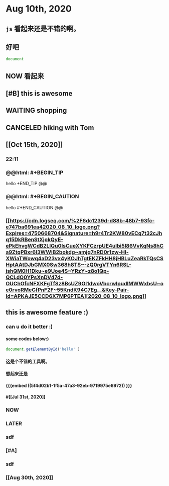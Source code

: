 # Aug 10th, 2020
## `js` 看起来还是不错的啊。
## 好吧
```js
document
```
## NOW 看起来
## [#B] this is awesome
## WAITING shopping
## CANCELED hiking with Tom
## [[Oct 15th, 2020]]
### 22:11
### @@html: #+BEGIN_TIP
hello
+END_TIP @@
### @@html: #+BEGIN_CAUTION
hello
#+END_CAUTION @@
### [[https://cdn.logseq.com/%2F6dc1239d-d88b-48b7-93fc-e747ba691ea42020_08_10_logo.png?Expires=4750668704&Signature=h9r4Tr2KW80vECq7t32cJhq15DkRBenStXjokQyE-ePkEhvgWCdB2LIQu0IsCueXYKFCzrpUE4uIbi5l86VvKqNs8hCa9ZtqPBxr6I3WWiB2bokdg~amjq7nRD0r1zw-Hl-XWiaTWowq4aD23vx4yKOJhTgtEKZFkHH8jHBLuZeaRkTQsCSHptAAtDJbGMX0Sw368h8TS~-zQ0rgVTYn6RSL-jshQM0H1Dku~e9Uoe4S~YRzY~z8o1Qp-QCLdO0YPsXnDV47d-OUChOfcNFXKFgTfSz8BsUZ9OI1dwoVbcrwIpudlMWWxbsU~oe0rvoRMeGfPnF2F~55KndK94C7Eg__&Key-Pair-Id=APKAJE5CCD6X7MP6PTEA][2020_08_10_logo.png]]
## this is awesome feature :)
### can u do it better :)
#### some codes below:)
```js
document.getElementById('hello' )
```
#### 这是个不错的工具啊。
#### 想起来还是
#### {{{embed ((5f4d02b1-1f5a-47a3-92eb-9719975e6972)) }}}
#### #[[Jul 31st, 2020]]
### NOW
### LATER
### sdf
### [#A]
### sdf
### [[Aug 30th, 2020]]
###
